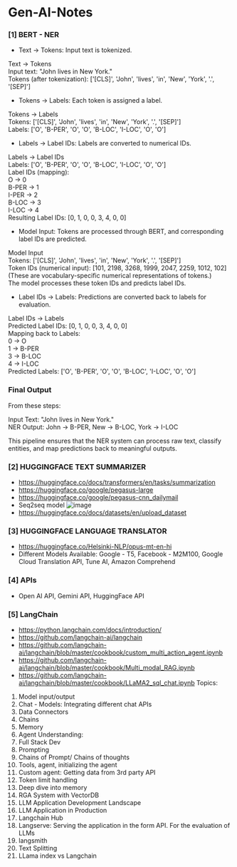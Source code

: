 # Gen-AI-Notes

### [1] BERT - NER
* Text -> Tokens: Input text is tokenized.

Text -> Tokens </br>
Input text: "John lives in New York."</br>
Tokens (after tokenization): ['[CLS]', 'John', 'lives', 'in', 'New', 'York', '.', '[SEP]']</br>
   
* Tokens -> Labels: Each token is assigned a label.

Tokens -> Labels</br>
Tokens: ['[CLS]', 'John', 'lives', 'in', 'New', 'York', '.', '[SEP]']</br>
Labels: ['O', 'B-PER', 'O', 'O', 'B-LOC', 'I-LOC', 'O', 'O']</br>

* Labels -> Label IDs: Labels are converted to numerical IDs.

Labels -> Label IDs</br>
Labels: ['O', 'B-PER', 'O', 'O', 'B-LOC', 'I-LOC', 'O', 'O']</br>
Label IDs (mapping):</br>
O → 0</br>
B-PER → 1</br>
I-PER → 2</br>
B-LOC → 3</br>
I-LOC → 4</br>
Resulting Label IDs: [0, 1, 0, 0, 3, 4, 0, 0]

* Model Input: Tokens are processed through BERT, and corresponding label IDs are predicted.

Model Input</br>
Tokens: ['[CLS]', 'John', 'lives', 'in', 'New', 'York', '.', '[SEP]']</br>
Token IDs (numerical input): [101, 2198, 3268, 1999, 2047, 2259, 1012, 102]</br>
(These are vocabulary-specific numerical representations of tokens.)</br>
The model processes these token IDs and predicts label IDs.</br>

* Label IDs -> Labels: Predictions are converted back to labels for evaluation.

Label IDs -> Labels</br>
Predicted Label IDs: [0, 1, 0, 0, 3, 4, 0, 0]</br>
Mapping back to Labels:</br>
0 → O</br>
1 → B-PER</br>
3 → B-LOC</br>
4 → I-LOC</br>
Predicted Labels: ['O', 'B-PER', 'O', 'O', 'B-LOC', 'I-LOC', 'O', 'O']

### Final Output
From these steps:</br>

Input Text: "John lives in New York."</br>
NER Output: John → B-PER, New → B-LOC, York → I-LOC</br>

This pipeline ensures that the NER system can process raw text, classify entities, and map predictions back to meaningful outputs.

### [2] HUGGINGFACE TEXT SUMMARIZER
* https://huggingface.co/docs/transformers/en/tasks/summarization
* https://huggingface.co/google/pegasus-large
* https://huggingface.co/google/pegasus-cnn_dailymail
* Seq2seq model
  ![image](https://github.com/user-attachments/assets/73cf5d8a-c116-4ecb-8439-665cbfbe7686)
* https://huggingface.co/docs/datasets/en/upload_dataset

### [3] HUGGINGFACE LANGUAGE TRANSLATOR
* https://huggingface.co/Helsinki-NLP/opus-mt-en-hi
* Different Models Available: Google - T5, Facebook - M2M100, Google Cloud Translation API, Tune AI, Amazon Comprehend

### [4] APIs
* Open AI API, Gemini API, HuggingFace API

### [5] LangChain
* https://python.langchain.com/docs/introduction/
* https://github.com/langchain-ai/langchain
* https://github.com/langchain-ai/langchain/blob/master/cookbook/custom_multi_action_agent.ipynb
* https://github.com/langchain-ai/langchain/blob/master/cookbook/Multi_modal_RAG.ipynb
* https://github.com/langchain-ai/langchain/blob/master/cookbook/LLaMA2_sql_chat.ipynb
Topics:
1. Model input/output
2. Chat - Models: Integrating different chat APIs
3. Data Connectors
4. Chains
5. Memory
6. Agent
Understanding:
1. Full Stack Dev
2. Prompting
3. Chains of Prompt/ Chains of thoughts
4. Tools, agent, initializing the agent
5. Custom agent: Getting data from 3rd party API
6. Token limit handling
7. Deep dive into memory
8. RGA System with VectorDB
9. LLM Application Development Landscape
10. LLM Application in Production
11. Langchain Hub
12. Langserve: Serving the application in the form API. For the evaluation of LLMs
13. langsmith
14. Text Splitting
15. LLama index vs Langchain





